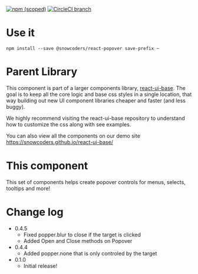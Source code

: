 [![npm (scoped)](https://img.shields.io/npm/v/@snowcoders/react-popover.svg)](https://www.npmjs.com/package/@snowcoders/react-popover) 
[![CircleCI branch](https://img.shields.io/circleci/project/github/snowcoders/react-popover.svg)](https://circleci.com/gh/snowcoders/react-popover)

# Use it
`npm install --save @snowcoders/react-popover save-prefix ~` 

# Parent Library
This component is part of a larger components library, [react-ui-base](https://github.com/snowcoders/react-ui-base). The goal is to keep all the core logic and base css styles in a single location, that way building out new UI component libraries cheaper and faster (and less buggy). 

We highly recommend visiting the react-ui-base repository to understand how to customize the css along with see examples.

You can also view all the components on our demo site https://snowcoders.github.io/react-ui-base/

# This component
This set of components helps create popover controls for menus, selects, tooltips and more!

# Change log
 - 0.4.5
   - Fixed popper.blur to close if the target is clicked
   - Added Open and Close methods on Popover
 - 0.4.4
   - Added popper.none that is only controled by the target
 - 0.1.0
   - Initial release!